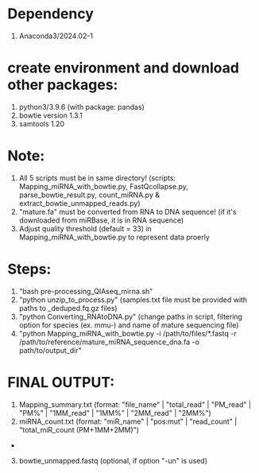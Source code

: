 # Dependency
1) Anaconda3/2024.02-1
# create environment and download other packages:
1) python3/3.9.6 (with package: pandas)
2) bowtie version 1.3.1
4) samtools 1.20

# Note:
1) All 5 scripts must be in same directory!
   (scripts: Mapping_miRNA_with_bowtie.py, FastQcollapse.py, parse_bowtie_result.py, count_miRNA.py & extract_bowtie_unmapped_reads.py)
2) "mature.fa" must be converted from RNA to DNA sequence!
   (if it's downloaded from miRBase, it is in RNA sequence)
3) Adjust quality threshold (default = 33) in Mapping_miRNA_with_bowtie.py to represent data proerly

# Steps:
1. "bash pre-processing_QIAseq_mirna.sh"
2. "python unzip_to_process.py" (samples.txt file must be provided with paths to _deduped.fq.gz files)
3. "python Converting_RNAtoDNA.py" (change paths in script, filtering option for species (ex. mmu-) and name of mature sequencing file)
4. "python Mapping_miRNA_with_bowtie.py -i /path/to/files/*.fastq -r /path/to/reference/mature_miRNA_sequence_dna.fa -o path/to/output_dir"

# FINAL OUTPUT: 
1) Mapping_summary.txt	(format: "file_name" | "total_read" | "PM_read" | "PM%" | "1MM_read" | "1MM%" | "2MM_read" | "2MM%")
2) miRNA_count.txt	(format: "miR_name" | "pos:mut" | "read_count" | "total_miR_count (PM+1MM+2MM)")
+
3) bowtie_unmapped.fastq (optional, if option "-un" is used)
